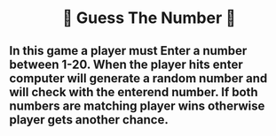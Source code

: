 <h1 align="center">🎲 Guess The Number 🎲</h1>

<h2>In this game a player must Enter a number between 1-20. When the player hits enter computer will generate a random number  and will check with the enterend number. If both numbers are matching player wins otherwise player  gets another chance.<h2/>
